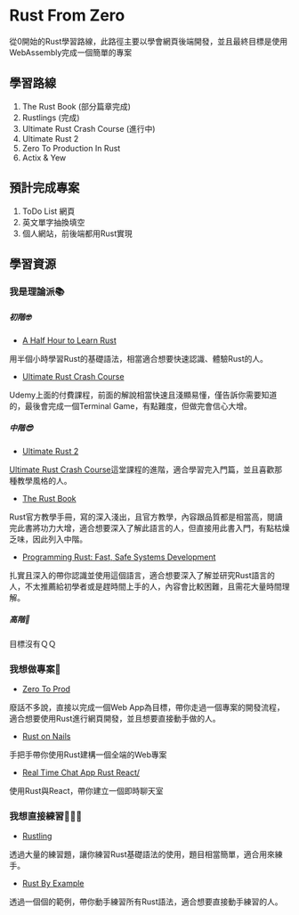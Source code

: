 # Rust From Zero

從0開始的Rust學習路線，此路徑主要以學會網頁後端開發，並且最終目標是使用WebAssembly完成一個簡單的專案

## 學習路線
1. The Rust Book (部分篇章完成)
2. Rustlings (完成)
3. Ultimate Rust Crash Course (進行中)
4. Ultimate Rust 2
4. Zero To Production In Rust
5. Actix & Yew

## 預計完成專案
1. ToDo List 網頁
2. 英文單字抽換填空
3. 個人網站，前後端都用Rust實現

## 學習資源

### 我是理論派📚

##### 初階🤓

- [A Half Hour to Learn Rust](https://fasterthanli.me/articles/a-half-hour-to-learn-rust)

用半個小時學習Rust的基礎語法，相當適合想要快速認識、體驗Rust的人。

- [Ultimate Rust Crash Course](https://www.udemy.com/course/ultimate-rust-crash-course/)

Udemy上面的付費課程，前面的解說相當快速且淺顯易懂，僅告訴你需要知道的，最後會完成一個Terminal Game，有點難度，但做完會信心大增。

##### 中階😎

- [Ultimate Rust 2](https://www.udemy.com/course/ultimate-rust-2/)

[Ultimate Rust Crash Course](https://www.udemy.com/course/ultimate-rust-crash-course/)這堂課程的進階，適合學習完入門篇，並且喜歡那種教學風格的人。

- [The Rust Book](https://doc.rust-lang.org/book/)

Rust官方教學手冊，寫的深入淺出，且官方教學，內容跟品質都是相當高，閱讀完此書將功力大增，適合想要深入了解此語言的人，但直接用此書入門，有點枯燥乏味，因此列入中階。 

- [Programming Rust: Fast, Safe Systems Development](https://a.co/d/7edJovK)

扎實且深入的帶你認識並使用這個語言，適合想要深入了解並研究Rust語言的人，不太推薦給初學者或是趕時間上手的人，內容會比較困難，且需花大量時間理解。


##### 高階🥸

目標沒有ＱＱ

### 我想做專案💪

- [Zero To Prod](https://www.zero2prod.com/index.html)

廢話不多說，直接以完成一個Web App為目標，帶你走過一個專案的開發流程，適合想要使用Rust進行網頁開發，並且想要直接動手做的人。

- [Rust on Nails](https://github.com/purton-tech/rust-on-nails)

手把手帶你使用Rust建構一個全端的Web專案

- [Real Time Chat App Rust React/](https://blog.logrocket.com/real-time-chat-app-rust-react/)

使用Rust與React，帶你建立一個即時聊天室

### 我想直接練習👩🏻‍💻

- [Rustling](https://github.com/rust-lang/rustlings)

透過大量的練習題，讓你練習Rust基礎語法的使用，題目相當簡單，適合用來練手。

- [Rust By Example](https://rustwiki.org/zh-CN/rust-by-example/index.html)

透過一個個的範例，帶你動手練習所有Rust語法，適合想要直接動手練習的人。
